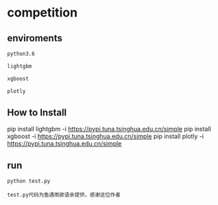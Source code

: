 # competition

## enviroments
```bash
python3.6

lightgbm

xgboost

plotly
```
## How to Install
pip install lightgbm -i https://pypi.tuna.tsinghua.edu.cn/simple
pip install xgboost -i https://pypi.tuna.tsinghua.edu.cn/simple
pip install plotly -i https://pypi.tuna.tsinghua.edu.cn/simple

## run
```bash
python test.py
```

    test.py代码为鱼遇雨欲语余提供，感谢这位作者
